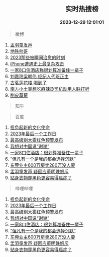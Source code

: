 <div align="center"><h2>实时热搜榜</h2><h4>2023-12-29 12:01:01</h4></div>

> 微博  

1. [孟羽童发声](https://s.weibo.com/weibo?q=%23%E5%AD%9F%E7%BE%BD%E7%AB%A5%E5%8F%91%E5%A3%B0%23&t=31&band_rank=1&Refer=top)<br />
2. [地铁帅哥](https://s.weibo.com/weibo?q=%E5%9C%B0%E9%93%81%E5%B8%85%E5%93%A5&t=31&band_rank=2&Refer=top)<br />
3. [2023那些被瞬间治愈的时刻](https://s.weibo.com/weibo?q=%232023%E9%82%A3%E4%BA%9B%E8%A2%AB%E7%9E%AC%E9%97%B4%E6%B2%BB%E6%84%88%E7%9A%84%E6%97%B6%E5%88%BB%23&t=31&band_rank=3&Refer=top)<br />
4. [iPhone遭遇史上最复杂攻击](https://s.weibo.com/weibo?q=%23iPhone%E9%81%AD%E9%81%87%E5%8F%B2%E4%B8%8A%E6%9C%80%E5%A4%8D%E6%9D%82%E6%94%BB%E5%87%BB%23&t=31&band_rank=4&Refer=top)<br />
5. [一家8口住酒店称很划算准备住一辈子](https://s.weibo.com/weibo?q=%23%E4%B8%80%E5%AE%B68%E5%8F%A3%E4%BD%8F%E9%85%92%E5%BA%97%E7%A7%B0%E5%BE%88%E5%88%92%E7%AE%97%E5%87%86%E5%A4%87%E4%BD%8F%E4%B8%80%E8%BE%88%E5%AD%90%23&t=31&band_rank=5&Refer=top)<br />
6. [刘嘉玲梁朝伟 经纪人代班正主](https://s.weibo.com/weibo?q=%E5%88%98%E5%98%89%E7%8E%B2%E6%A2%81%E6%9C%9D%E4%BC%9F%20%E7%BB%8F%E7%BA%AA%E4%BA%BA%E4%BB%A3%E7%8F%AD%E6%AD%A3%E4%B8%BB&t=31&band_rank=6&Refer=top)<br />
7. [古茗莲花楼 喝到了](https://s.weibo.com/weibo?q=%E5%8F%A4%E8%8C%97%E8%8E%B2%E8%8A%B1%E6%A5%BC%20%E5%96%9D%E5%88%B0%E4%BA%86&t=31&band_rank=7&Refer=top)<br />
8. [南方小土豆想吃麻辣烫司机动用人脉打听](https://s.weibo.com/weibo?q=%23%E5%8D%97%E6%96%B9%E5%B0%8F%E5%9C%9F%E8%B1%86%E6%83%B3%E5%90%83%E9%BA%BB%E8%BE%A3%E7%83%AB%E5%8F%B8%E6%9C%BA%E5%8A%A8%E7%94%A8%E4%BA%BA%E8%84%89%E6%89%93%E5%90%AC%23&t=31&band_rank=8&Refer=top)<br />
9. [削皮草莓](https://s.weibo.com/weibo?q=%E5%89%8A%E7%9A%AE%E8%8D%89%E8%8E%93&t=31&band_rank=9&Refer=top)<br />

> 知乎  


> 百度  

1. [担负起新的文化使命](https://www.baidu.com/s?wd=%E6%8B%85%E8%B4%9F%E8%B5%B7%E6%96%B0%E7%9A%84%E6%96%87%E5%8C%96%E4%BD%BF%E5%91%BD&sa=fyb_news&rsv_dl=fyb_news)<br />
2. [2023年最后一个工作日](https://www.baidu.com/s?wd=2023%E5%B9%B4%E6%9C%80%E5%90%8E%E4%B8%80%E4%B8%AA%E5%B7%A5%E4%BD%9C%E6%97%A5&sa=fyb_news&rsv_dl=fyb_news)<br />
3. [最高级别大雾红色预警发布](https://www.baidu.com/s?wd=%E6%9C%80%E9%AB%98%E7%BA%A7%E5%88%AB%E5%A4%A7%E9%9B%BE%E7%BA%A2%E8%89%B2%E9%A2%84%E8%AD%A6%E5%8F%91%E5%B8%83&sa=fyb_news&rsv_dl=fyb_news)<br />
4. [我想对中国说“谢谢”](https://www.baidu.com/s?wd=%E6%88%91%E6%83%B3%E5%AF%B9%E4%B8%AD%E5%9B%BD%E8%AF%B4%E2%80%9C%E8%B0%A2%E8%B0%A2%E2%80%9D&sa=fyb_news&rsv_dl=fyb_news)<br />
5. [一家8口住酒店：很划算准备住一辈子](https://www.baidu.com/s?wd=%E4%B8%80%E5%AE%B68%E5%8F%A3%E4%BD%8F%E9%85%92%E5%BA%97%EF%BC%9A%E5%BE%88%E5%88%92%E7%AE%97%E5%87%86%E5%A4%87%E4%BD%8F%E4%B8%80%E8%BE%88%E5%AD%90&sa=fyb_news&rsv_dl=fyb_news)<br />
6. [“但凡有一个是我的都会选择沉默”](https://www.baidu.com/s?wd=%E2%80%9C%E4%BD%86%E5%87%A1%E6%9C%89%E4%B8%80%E4%B8%AA%E6%98%AF%E6%88%91%E7%9A%84%E9%83%BD%E4%BC%9A%E9%80%89%E6%8B%A9%E6%B2%89%E9%BB%98%E2%80%9D&sa=fyb_news&rsv_dl=fyb_news)<br />
7. [东莞业主600万房卖280万没人要](https://www.baidu.com/s?wd=%E4%B8%9C%E8%8E%9E%E4%B8%9A%E4%B8%BB600%E4%B8%87%E6%88%BF%E5%8D%96280%E4%B8%87%E6%B2%A1%E4%BA%BA%E8%A6%81&sa=fyb_news&rsv_dl=fyb_news)<br />
8. [孟羽童发声 疑回应董明珠怒斥](https://www.baidu.com/s?wd=%E5%AD%9F%E7%BE%BD%E7%AB%A5%E5%8F%91%E5%A3%B0+%E7%96%91%E5%9B%9E%E5%BA%94%E8%91%A3%E6%98%8E%E7%8F%A0%E6%80%92%E6%96%A5&sa=fyb_news&rsv_dl=fyb_news)<br />
9. [贴身衣物穿黑色更容易得癌症？](https://www.baidu.com/s?wd=%E8%B4%B4%E8%BA%AB%E8%A1%A3%E7%89%A9%E7%A9%BF%E9%BB%91%E8%89%B2%E6%9B%B4%E5%AE%B9%E6%98%93%E5%BE%97%E7%99%8C%E7%97%87%EF%BC%9F&sa=fyb_news&rsv_dl=fyb_news)<br />

> 哔哩哔哩  

1. [担负起新的文化使命](https://www.baidu.com/s?wd=%E6%8B%85%E8%B4%9F%E8%B5%B7%E6%96%B0%E7%9A%84%E6%96%87%E5%8C%96%E4%BD%BF%E5%91%BD&sa=fyb_news&rsv_dl=fyb_news)<br />
2. [2023年最后一个工作日](https://www.baidu.com/s?wd=2023%E5%B9%B4%E6%9C%80%E5%90%8E%E4%B8%80%E4%B8%AA%E5%B7%A5%E4%BD%9C%E6%97%A5&sa=fyb_news&rsv_dl=fyb_news)<br />
3. [最高级别大雾红色预警发布](https://www.baidu.com/s?wd=%E6%9C%80%E9%AB%98%E7%BA%A7%E5%88%AB%E5%A4%A7%E9%9B%BE%E7%BA%A2%E8%89%B2%E9%A2%84%E8%AD%A6%E5%8F%91%E5%B8%83&sa=fyb_news&rsv_dl=fyb_news)<br />
4. [我想对中国说“谢谢”](https://www.baidu.com/s?wd=%E6%88%91%E6%83%B3%E5%AF%B9%E4%B8%AD%E5%9B%BD%E8%AF%B4%E2%80%9C%E8%B0%A2%E8%B0%A2%E2%80%9D&sa=fyb_news&rsv_dl=fyb_news)<br />
5. [一家8口住酒店：很划算准备住一辈子](https://www.baidu.com/s?wd=%E4%B8%80%E5%AE%B68%E5%8F%A3%E4%BD%8F%E9%85%92%E5%BA%97%EF%BC%9A%E5%BE%88%E5%88%92%E7%AE%97%E5%87%86%E5%A4%87%E4%BD%8F%E4%B8%80%E8%BE%88%E5%AD%90&sa=fyb_news&rsv_dl=fyb_news)<br />
6. [“但凡有一个是我的都会选择沉默”](https://www.baidu.com/s?wd=%E2%80%9C%E4%BD%86%E5%87%A1%E6%9C%89%E4%B8%80%E4%B8%AA%E6%98%AF%E6%88%91%E7%9A%84%E9%83%BD%E4%BC%9A%E9%80%89%E6%8B%A9%E6%B2%89%E9%BB%98%E2%80%9D&sa=fyb_news&rsv_dl=fyb_news)<br />
7. [东莞业主600万房卖280万没人要](https://www.baidu.com/s?wd=%E4%B8%9C%E8%8E%9E%E4%B8%9A%E4%B8%BB600%E4%B8%87%E6%88%BF%E5%8D%96280%E4%B8%87%E6%B2%A1%E4%BA%BA%E8%A6%81&sa=fyb_news&rsv_dl=fyb_news)<br />
8. [孟羽童发声 疑回应董明珠怒斥](https://www.baidu.com/s?wd=%E5%AD%9F%E7%BE%BD%E7%AB%A5%E5%8F%91%E5%A3%B0+%E7%96%91%E5%9B%9E%E5%BA%94%E8%91%A3%E6%98%8E%E7%8F%A0%E6%80%92%E6%96%A5&sa=fyb_news&rsv_dl=fyb_news)<br />
9. [贴身衣物穿黑色更容易得癌症？](https://www.baidu.com/s?wd=%E8%B4%B4%E8%BA%AB%E8%A1%A3%E7%89%A9%E7%A9%BF%E9%BB%91%E8%89%B2%E6%9B%B4%E5%AE%B9%E6%98%93%E5%BE%97%E7%99%8C%E7%97%87%EF%BC%9F&sa=fyb_news&rsv_dl=fyb_news)<br />
